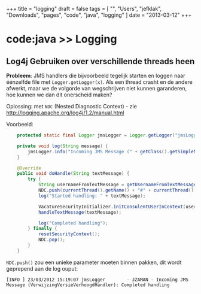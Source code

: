 +++
title = "logging"
draft = false
tags = [
    "",
    "Users",
    "jefklak",
    "Downloads",
    "pages",
    "code",
    "java",
    "logging"
]
date = "2013-03-12"
+++
# code:java >> Logging 

## Log4j Gebruiken over verschillende threads heen 

**Probleem**: JMS handlers die bijvoorbeeld tegelijk starten en loggen naar éénzelfde file met `Logger.getLogger(x)`. Als een thread crasht en de andere afwerkt, maar we de volgorde van wegschrijven niet kunnen garanderen, hoe kunnen we dan dit onerscheid maken? 

Oplossing: met `NDC` (Nested Diagnostic Context) - zie http://logging.apache.org/log4j/1.2/manual.html

Voorbeeld:

```java
	protected static final Logger jmsLogger = Logger.getLogger("jmsLogger");

	private void log(String message) {
		jmsLogger.info("Incoming JMS Message (" + getClass().getSimpleName() + "): " + message);
	}

	@Override
	public void doHandle(String textMessage) {
		try {
			String usernameFromTextMessage = getUsernameFromTextMessage(textMessage);
			NDC.push(currentThread().getName() + "#" + currentThread().getId() + "@" + usernameFromTextMessage);
			log("Started handling: " + textMessage);

			VacatureSecurityInitializer.initConsulentUserInContext(usernameFromTextMessage);
			handleTextMessage(textMessage);

			log("Completed handling");
		} finally {
			resetSecurityContext();
			NDC.pop();
		}
	}
```

`NDC.push()` zou een unieke parameter moeten binnen pakken, dit wordt geprepend aan de log ouput:

```
[INFO ] 23/03/2012 15:19:07 jmsLogger        - JZAMAN - Incoming JMS Message (VerwijzingVersieVerhoogdHandler): Completed handling
```